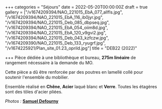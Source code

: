 +++
categories = "Séjours"
date = 2022-05-20T00:00:00Z
draft = true
gallery = ["/v1674209394/NAO_221015_EbA_077_allfls.jpg", "/v1674209394/NAO_221015_EbA_116_ib0jyr.jpg", "/v1674209394/NAO_221015_Deb_085_dbpseq.jpg", "/v1674209394/NAO_221015_EbA_054_oiim8d.jpg", "/v1674209394/NAO_221015_EbA_120_v9gvi2.jpg", "/v1674209394/NAO_221015_Deb_043_kzfczw.jpg", "/v1674209390/NAO_221015_Deb_133_ryugrf.jpg", "/v1674225921/Plan_site_01.23_oprild.jpg"]
title = "DEB22 (2022)"

+++
Pièce dédiée à une bibliothèque et bureau, **275m linéaire** de rangement nécessaire à la demande du MO.

Cette pièce a dû être renforcée par des poutres en lamellé collé pour soutenir l'ensemble du mobilier.

Ensemble réalisé en **Chêne**, **Acier** laqué blanc et **Verre**. Toutes les étagères sont des tôles d'acier pliées.

_Photos :_ [**Samuel Defourny**](https://www.smdf.be/ "Samuel Defourny")
